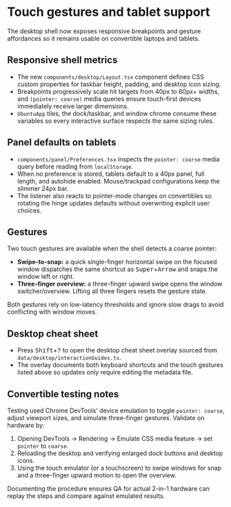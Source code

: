 # Touch gestures and tablet support

The desktop shell now exposes responsive breakpoints and gesture affordances so it remains usable on convertible laptops and tablets.

## Responsive shell metrics

- The new `components/desktop/Layout.tsx` component defines CSS custom properties for taskbar height, padding, and desktop icon sizing.
- Breakpoints progressively scale hit targets from 40px to 60px+ widths, and `(pointer: coarse)` media queries ensure touch-first devices immediately receive larger dimensions.
- `UbuntuApp` tiles, the dock/taskbar, and window chrome consume these variables so every interactive surface respects the same sizing rules.

## Panel defaults on tablets

- `components/panel/Preferences.tsx` inspects the `pointer: coarse` media query before reading from `localStorage`.
- When no preference is stored, tablets default to a 40px panel, full length, and autohide enabled. Mouse/trackpad configurations keep the slimmer 24px bar.
- The listener also reacts to pointer-mode changes on convertibles so rotating the hinge updates defaults without overwriting explicit user choices.

## Gestures

Two touch gestures are available when the shell detects a coarse pointer:

- **Swipe-to-snap:** a quick single-finger horizontal swipe on the focused window dispatches the same shortcut as <kbd>Super</kbd>+<kbd>Arrow</kbd> and snaps the window left or right.
- **Three-finger overview:** a three-finger upward swipe opens the window switcher/overview. Lifting all three fingers resets the gesture state.

Both gestures rely on low-latency thresholds and ignore slow drags to avoid conflicting with window moves.

## Desktop cheat sheet

- Press <kbd>Shift</kbd>+<kbd>?</kbd> to open the desktop cheat sheet overlay sourced from `data/desktop/interactionGuides.ts`.
- The overlay documents both keyboard shortcuts and the touch gestures listed above so updates only require editing the metadata file.

## Convertible testing notes

Testing used Chrome DevTools' device emulation to toggle `pointer: coarse`, adjust viewport sizes, and simulate three-finger gestures. Validate on hardware by:

1. Opening DevTools → Rendering → Emulate CSS media feature → set `pointer` to `coarse`.
2. Reloading the desktop and verifying enlarged dock buttons and desktop icons.
3. Using the touch emulator (or a touchscreen) to swipe windows for snap and a three-finger upward motion to open the overview.

Documenting the procedure ensures QA for actual 2-in-1 hardware can replay the steps and compare against emulated results.
